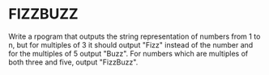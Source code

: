 # FIZZBUZZ

Write a rpogram that outputs the string representation of numbers from 1 to n, but for multiples of 3 it should output "Fizz" instead of the number and for the multiples of 5 output "Buzz". For numbers which are multiples of both three and five, output "FizzBuzz".